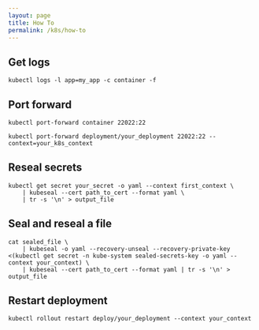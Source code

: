 ```yaml
---
layout: page
title: How To
permalink: /k8s/how-to
---
```


## Get logs
```shell
kubectl logs -l app=my_app -c container -f
```

## Port forward
```shell
kubectl port-forward container 22022:22

kubectl port-forward deployment/your_deployment 22022:22 --context=your_k8s_context
```

## Reseal secrets
```shell
kubectl get secret your_secret -o yaml --context first_context \
	| kubeseal --cert path_to_cert --format yaml \
	| tr -s '\n' > output_file
```

## Seal and reseal a file
```shell
cat sealed_file \
	| kubeseal -o yaml --recovery-unseal --recovery-private-key <(kubectl get secret -n kube-system sealed-secrets-key -o yaml --context your_context) \
	| kubeseal --cert path_to_cert --format yaml | tr -s '\n' > output_file
```

## Restart deployment
```shell
kubectl rollout restart deploy/your_deployment --context your_context
```